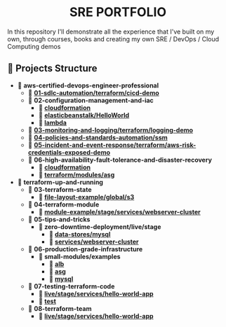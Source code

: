 

<!-- TITLE --> <h1 align="center"> SRE PORTFOLIO </h1>

<!-- SUMMARY -->

<p>In this repository I'll demonstrate all the experience that I've built on my own, through courses, books and creating my own SRE / DevOps / Cloud Computing demos </p>

## 🚀 Projects Structure

 - 📂 **aws\-certified\-devops\-engineer\-professional**
    - 📂 [**01\-sdlc\-automation\/terraform/cicd-demo**](https://github.com/LuisCusihuaman/SRE/tree/master/aws-certified-devops-engineer-professional/01-sdlc-automation/terraform/cicd-demo) 
    - 📂 **02\-configuration\-management\-and\-iac**
        - 📂 [**cloudformation**](https://github.com/LuisCusihuaman/SRE/tree/master/aws-certified-devops-engineer-professional/02-configuration-management-and-iac/cloudformation)
        - 📂 [**elasticbeanstalk/HelloWorld**](https://github.com/LuisCusihuaman/SRE/tree/master/aws-certified-devops-engineer-professional/02-configuration-management-and-iac/elasticbeanstalk/HelloWorld)
        - 📂 [**lambda**](https://github.com/LuisCusihuaman/SRE/tree/master/aws-certified-devops-engineer-professional/02-configuration-management-and-iac/lambda)
    - 📂 [**03\-monitoring\-and\-logging/terraform/logging\-demo**](https://github.com/LuisCusihuaman/SRE/tree/master/aws-certified-devops-engineer-professional/03-monitoring-and-logging/terraform/logging-demo)
    - 📂 [**04\-policies\-and\-standards\-automation/ssm**](https://github.com/LuisCusihuaman/SRE/tree/master/aws-certified-devops-engineer-professional/04-policies-and-standards-automation/ssm)
    - 📂 [**05\-incident\-and\-event\-response/terraform/aws\-risk\-credentials\-exposed\-demo**](https://github.com/LuisCusihuaman/SRE/tree/master/aws-certified-devops-engineer-professional/05-incident-and-event-response/terraform/aws-risk-credentials-exposed-demo)
    - 📂 **06\-high\-availability\-fault\-tolerance\-and\-disaster\-recovery**
        - 📂 [**cloudformation**](https://github.com/LuisCusihuaman/SRE/tree/master/aws-certified-devops-engineer-professional/06-high-availability-fault-tolerance-and-disaster-recovery/cloudformation)
        - 📂 [**terraform/modules/asg**](https://github.com/LuisCusihuaman/SRE/tree/master/aws-certified-devops-engineer-professional/06-high-availability-fault-tolerance-and-disaster-recovery/terraform/modules/asg)
- 📂 **terraform\-up\-and\-running**
    - 📂 **03\-terraform\-state**
        - 📂 [**file\-layout\-example/global/s3**](https://github.com/LuisCusihuaman/SRE/tree/master/terraform-up-and-running/03-terraform-state/file-layout-example/global/s3)
    - 📂 **04\-terraform\-module**
        - 📂 [**module\-example/stage/services/webserver\-cluster**](https://github.com/LuisCusihuaman/SRE/tree/master/terraform-up-and-running/04-terraform-module/module-example/stage/services/webserver-cluster)
    - 📂 **05\-tips\-and\-tricks**
        - 📂 **zero\-downtime\-deployment/live/stage**
            - 📂 [**data\-stores/mysql**](https://github.com/LuisCusihuaman/SRE/tree/master/terraform-up-and-running/05-tips-and-tricks/zero-downtime-deployment/live/stage/data-stores/mysql)
            - 📂 [**services/webserver\-cluster**](https://github.com/LuisCusihuaman/SRE/tree/master/terraform-up-and-running/05-tips-and-tricks/zero-downtime-deployment/live/stage/services/webserver-cluster)
    - 📂 **06\-production\-grade\-infrastructure**
        - 📂 **small\-modules/examples**
            - 📂 [**alb**](https://github.com/LuisCusihuaman/SRE/tree/master/terraform-up-and-running/06-production-grade-infrastructure/small-modules/examples/alb)
            - 📂 [**asg**](https://github.com/LuisCusihuaman/SRE/tree/master/terraform-up-and-running/06-production-grade-infrastructure/small-modules/examples/asg)
            - 📂 [**mysql**](https://github.com/LuisCusihuaman/SRE/tree/master/terraform-up-and-running/06-production-grade-infrastructure/small-modules/examples/mysql)
    - 📂 **07\-testing\-terraform\-code**
        - 📂 [**live/stage/services/hello-world-app**](https://github.com/LuisCusihuaman/SRE/tree/master/terraform-up-and-running/07-testing-terraform-code/live/stage/services/hello-world-app)
        - 📂 [**test**](https://github.com/LuisCusihuaman/SRE/tree/master/terraform-up-and-running/07-testing-terraform-code/test)
    - 📂 **08\-terraform\-team**
        - 📂 [**live/stage/services/hello-world-app**](https://github.com/LuisCusihuaman/SRE/tree/master/terraform-up-and-running/08-terraform-team/live/stage/services/hello-world-app)